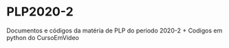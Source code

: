 # PLP2020-2
Documentos e códigos da matéria de PLP do periodo 2020-2 + Codigos em python do CursoEmVideo
